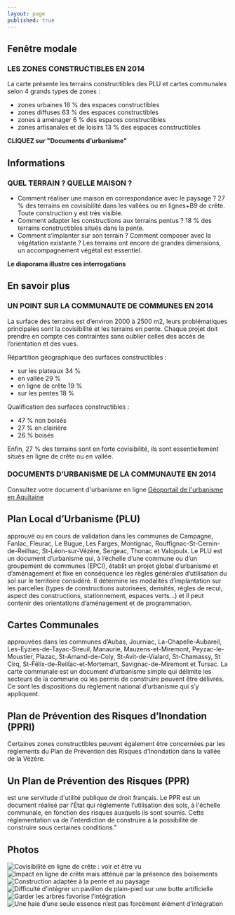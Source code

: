 ```yaml
---
layout: page
published: true
---
```


## Fenêtre modale

### LES ZONES CONSTRUCTIBLES EN 2014

La carte présente les terrains constructibles des PLU et cartes communales selon 4 grands types de zones :

- zones urbaines 18 % des espaces constructibles
- zones diffuses 63 % des espaces constructibles
- zones à aménager 6 % des espaces constructibles 
- zones artisanales et de loisirs 13 % des espaces constructibles

**CLIQUEZ sur "Documents d’urbanisme"**

## Informations

### QUEL TERRAIN ? QUELLE MAISON ?

- Comment réaliser une maison en correspondance avec le paysage ?
27 % des terrains en covisibilité dans les vallées ou en lignes+B9 de crête. Toute construction y est très visible. 
- Comment adapter les constructions aux terrains pentus ? 
18 % des terrains constructibles situés dans la pente.
- Comment s’implanter sur son terrain ? Comment composer avec la végétation existante ? Les terrains ont encore de grandes dimensions, un accompagnement végétal est essentiel.

**Le diaporama illustre ces interrogations**

## En savoir plus

### UN POINT SUR LA COMMUNAUTE DE COMMUNES EN 2014

La surface des terrains est d’environ 2000 à 2500 m2, leurs problématiques principales sont la covisibilité et les terrains en pente. Chaque projet doit prendre en compte ces contraintes sans oublier celles des accès de l’orientation et des vues.

Répartition géographique des surfaces constructibles : 
- sur les plateaux 34 %
- en vallée 29 %
- en ligne de crête 19 %
- sur les pentes 18 %

Qualification des surfaces constructibles :
- 47 % non boisés
- 27 % en clairière
- 26 % boisés

Enfin, 27 % des terrains sont en forte covisibilité, ils sont essentiellement situés en ligne de crête ou en vallée.

### DOCUMENTS D’URBANISME DE LA COMMUNAUTE EN 2014

Consultez votre document d'urbanisme en ligne
[Géoportail de l'urbanisme en Aquitaine](http://ids.pigma.org/mapfishapp/?wmc=http://ids.pigma.org/public/urbanisme_pigma.wmc)

## Plan Local d’Urbanisme (PLU)

approuvé ou en cours de validation dans les communes de Campagne, Fanlac, Fleurac, Le Bugue, Les Farges, Montignac, Rouffignac-St-Cernin-de-Reilhac, St-Léon-sur-Vézère, Sergeac, Thonac et Valojoulx.
Le PLU est un document d’urbanisme qui, à l’échelle d’une commune ou d’un groupement de communes (EPCI), établit un projet global d’urbanisme et d’aménagement et fixe en conséquence les règles générales d’utilisation du sol sur le territoire considéré. Il détermine les modalités d’implantation sur les parcelles (types de constructions autorisées, densités, règles de recul, aspect des constructions, stationnement, espaces verts…) et il peut contenir des orientations d’aménagement et de programmation.

## Cartes Communales

approuvées dans les communes d’Aubas, Journiac, La-Chapelle-Aubareil, Les-Eyzies-de-Tayac-Sireuil, Manaurie, Mauzens-et-Miremont, Peyzac-le-Moustier, Plazac, St-Amand-de-Coly, St-Avit-de-Vialard, St-Chamassy, St Cirq, St-Félix-de-Reillac-et-Mortemart, Savignac-de-Miremont et Tursac.
La carte communale est un document d’urbanisme simple qui délimite les secteurs de la commune où les permis de construire peuvent être délivrés. Ce sont les dispositions du règlement national d’urbanisme qui s’y appliquent.

## Plan de Prévention des Risques d’Inondation (PPRI)

Certaines zones constructibles peuvent également être concernées par les règlements du Plan de Prévention des Risques d’Inondation dans la vallée de la Vézère.

## Un Plan de Prévention des Risques (PPR)

est une servitude d'utilité publique de droit français.
Le PPR est un document réalisé par l’État qui réglemente l’utilisation des sols, à l'échelle communale, en fonction des risques auxquels ils sont soumis. Cette réglementation va de l’interdiction de construire à la possibilité de construire sous certaines conditions."

## Photos
![Covisibilité en ligne de crête : voir et être vu](/data/images/9/urbanisme/9_URBA_01.jpg)
![Impact en ligne de crête mais atténué par la présence des boisements](/data/images/9/urbanisme/9_URBA_02.jpg)
![Construction adaptée à la pente et au paysage](/data/images/9/urbanisme/9_URBA_03.jpg)
![Difficulté d’intégrer un pavillon de plain-pied sur une butte artificielle](/data/images/9/urbanisme/9_URBA_04.jpg)
![Garder les arbres favorise l’intégration](/data/images/9/urbanisme/9_URBA_05.jpg)
![Une haie d’une seule essence n’est pas forcément élément d’intégration](/data/images/9/urbanisme/9_URBA_06.jpg)